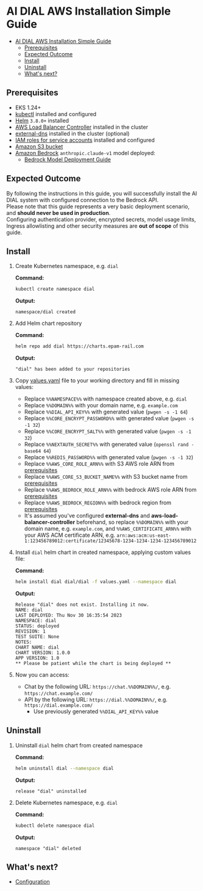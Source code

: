 # AI DIAL AWS Installation Simple Guide

- [AI DIAL AWS Installation Simple Guide](#ai-dial-aws-installation-simple-guide)
  - [Prerequisites](#prerequisites)
  - [Expected Outcome](#expected-outcome)
  - [Install](#install)
  - [Uninstall](#uninstall)
  - [What's next?](#whats-next)

## Prerequisites

- EKS 1.24+
- [kubectl](https://kubernetes.io/docs/tasks/tools/#kubectl) installed and configured
- [Helm](https://helm.sh/docs/intro/install/) `3.8.0+` installed
- [AWS Load Balancer Controller](https://kubernetes-sigs.github.io/aws-load-balancer-controller/latest/deploy/installation/) installed in the cluster
- [external-dns](https://github.com/kubernetes-sigs/external-dns) installed in the cluster (optional)
- [IAM roles for service accounts](https://docs.aws.amazon.com/eks/latest/userguide/iam-roles-for-service-accounts.html) installed and configured
- [Amazon S3 bucket](https://docs.aws.amazon.com/AmazonS3/latest/userguide/Welcome.html)
- [Amazon Bedrock](https://docs.aws.amazon.com/bedrock/latest/userguide/what-is-bedrock.html) `anthropic.claude-v1` model deployed:
  - [Bedrock Model Deployment Guide](https://docs.epam-rail.com/Deployment/Bedrock%20Model%20Deployment)

## Expected Outcome

By following the instructions in this guide, you will successfully install the AI DIAL system with configured connection to the Bedrock API.\
Please note that this guide represents a very basic deployment scenario, and **should never be used in production**.\
Configuring authentication provider, encrypted secrets, model usage limits, Ingress allowlisting and other security measures are **out of scope** of this guide.

## Install

1. Create Kubernetes namespace, e.g. `dial`

    **Command:**

    ```sh
    kubectl create namespace dial
    ```

    **Output:**

    ```console
    namespace/dial created
    ```

1. Add Helm chart repository

    **Command:**

    ```sh
    helm repo add dial https://charts.epam-rail.com
    ```

    **Output:**

    ```console
    "dial" has been added to your repositories
    ```

1. Copy [values.yaml](values.yaml) file to your working directory and fill in missing values:
    - Replace `%%NAMESPACE%%` with namespace created above, e.g. `dial`
    - Replace `%%DOMAIN%%` with your domain name, e.g. `example.com`
    - Replace `%%DIAL_API_KEY%%` with generated value (`pwgen -s -1 64`)
    - Replace `%%CORE_ENCRYPT_PASSWORD%%` with generated value (`pwgen -s -1 32`)
    - Replace `%%CORE_ENCRYPT_SALT%%` with generated value (`pwgen -s -1 32`)
    - Replace `%%NEXTAUTH_SECRET%%` with generated value (`openssl rand -base64 64`)
    - Replace `%%REDIS_PASSWORD%%` with generated value (`pwgen -s -1 32`)
    - Replace `%%AWS_CORE_ROLE_ARN%%` with S3 AWS role ARN from [prerequisites](#prerequisites)
    - Replace `%%AWS_CORE_S3_BUCKET_NAME%%` with S3 bucket name from [prerequisites](#prerequisites)
    - Replace `%%AWS_BEDROCK_ROLE_ARN%%` with bedrock AWS role ARN from [prerequisites](#prerequisites)
    - Replace `%%AWS_BEDROCK_REGION%%` with bedrock region from [prerequisites](#prerequisites)
    - It's assumed you've configured **external-dns** and **aws-load-balancer-controller** beforehand, so replace `%%DOMAIN%%` with your domain name, e.g. `example.com`, and `%%AWS_CERTIFICATE_ARN%%` with your AWS ACM certificate ARN, e.g. `arn:aws:acm:us-east-1:123456789012:certificate/12345678-1234-1234-1234-123456789012`

1. Install `dial` helm chart in created namespace, applying custom values file:

    **Command:**

    ```sh
    helm install dial dial/dial -f values.yaml --namespace dial
    ```

    **Output:**

    ```console
    Release "dial" does not exist. Installing it now.
    NAME: dial
    LAST DEPLOYED: Thu Nov 30 16:35:54 2023
    NAMESPACE: dial
    STATUS: deployed
    REVISION: 1
    TEST SUITE: None
    NOTES:
    CHART NAME: dial
    CHART VERSION: 1.0.0
    APP VERSION: 1.0
    ** Please be patient while the chart is being deployed **
    ```

1. Now you can access:
    - Chat by the following URL: `https://chat.%%DOMAIN%%/`, e.g. `https://chat.example.com/`
    - API by the following URL: `https://dial.%%DOMAIN%%/`, e.g. `https://dial.example.com/`
      - Use previously generated `%%DIAL_API_KEY%%` value

## Uninstall

1. Uninstall `dial` helm chart from created namespace

    **Command:**

    ```sh
    helm uninstall dial --namespace dial
    ```

    **Output:**

    ```console
    release "dial" uninstalled
    ```

1. Delete Kubernetes namespace, e.g. `dial`

    **Command:**

    ```sh
    kubectl delete namespace dial
    ```

    **Output:**

    ```console
    namespace "dial" deleted
    ```

## What's next?

- [Configuration](https://docs.epam-rail.com/Deployment/configuration)
